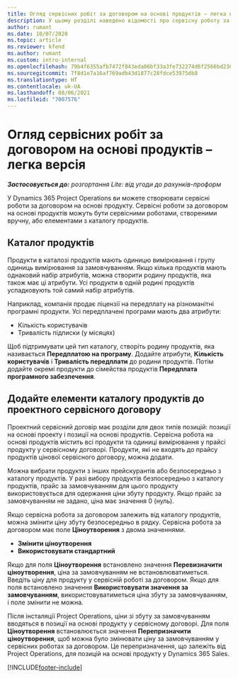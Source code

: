 ```yaml
---
title: Огляд сервісних робіт за договором на основі продуктів – легка версія
description: У цьому розділі наведено відомості про сервісну роботу за договором на основі продукту.
author: rumant
ms.date: 10/07/2020
ms.topic: article
ms.reviewer: kfend
ms.author: rumant
ms.custom: intro-internal
ms.openlocfilehash: 79b4f6355afb7472f843eda06bf33a3fe732274d6f2566bd23000aa11cbfdce1
ms.sourcegitcommit: 7f8d1e7a16af769adb43d1877c28fdce53975db8
ms.translationtype: HT
ms.contentlocale: uk-UA
ms.lasthandoff: 08/06/2021
ms.locfileid: "7007576"
---
```

# <a name="product-based-contract-lines-overview---lite"></a>Огляд сервісних робіт за договором на основі продуктів – легка версія

_**Застосовується до:** розгортання Lite: від угоди до рахунків-проформ_

У Dynamics 365 Project Operations ви можете створювати сервісні роботи за договором на основі продукту. Сервісні роботи за договором на основі продуктів можуть бути сервісними роботами, створеними вручну, або елементами з каталогу продуктів.

## <a name="product-catalog"></a>Каталог продуктів

Продукти в каталозі продуктів мають одиницю вимірювання і групу одиниць вимірювання за замовчуванням. Якщо кілька продуктів мають однаковий набір атрибутів, можна створити родину продуктів, яка також має ці атрибути. Усі продукти в одній родині продуктів успадковують той самий набір атрибутів.

Наприклад, компанія продає ліцензії на передплату на різноманітні програмні продукти. Усі передплачені програми мають два атрибути:

- Кількість користувачів
- Тривалість підписки (у місяцях)

Щоб підтримувати цей тип каталогу, створіть родину продуктів, яка називається **Передплатою на програму**. Додайте атрибути, **Кількість користувачів** і **Тривалість передплати** до родини продуктів. Потім додайте окремі продукти до сімейства продуктів **Передплата програмного забезпечення**.

## <a name="add-product-catalog-items-to-a-project-contract"></a>Додайте елементи каталогу продуктів до проектного сервісного договору

Проектний сервісний договір має розділи для двох типів позицій: позиції на основі проекту і позиції на основі продуктів. Сервісна робота на основі продуктів містить всі продукти та одиниці вимірювання у прайсі продукту у сервісному договорі. Продукти, які не входять до прайсу продуктів цінової сервісного договору, можна додати.

Можна вибрати продукти з інших прейскурантів або безпосередньо з каталогу продуктів. У разі вибору продуктів безпосередньо з каталогу продуктів, прайс за замовчуванням для цього продукту використовується для одержання ціни збуту продукту. Якщо прайс за замовчуванням не задано, ціна має значення 0 (нуль).

Якщо сервісна робота за договором залежить від каталогу продуктів, можна змінити ціну збуту безпосередньо в рядку. Сервісна робота за договором має поле **Ціноутворення** з двома значеннями.

- **Змінити ціноутворення**
- **Використовувати стандартний**

Якщо для поля **Ціноутворення** встановлено значення **Перевизначити ціноутворення**, ціна за замовчуванням не встановлюватиметься. Введіть ціну для продукту у сервісній роботі за договором. Якщо для поля встановлено значення **Використовувати значення за замовчуванням**, використовуватиметься ціна збуту за замовчуванням, і поле змінити не можна.

Після інсталяції Project Operations, ціни зі збуту за замовчуванням вводяться в позиції на основі продукту у сервісному договорі. Для поля **Ціноутворення** встановлюється значення **Перепризначити ціноутворення**, щоб можна було змінювати ціну за замовчуванням у сервісних роботах за договором. Це перепризначення, що залежіть від Project Operations, для позицій на основі продукту у Dynamics 365 Sales.


[!INCLUDE[footer-include](../../includes/footer-banner.md)]